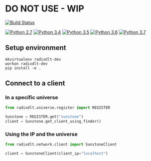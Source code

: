 # DO NOT USE - WIP

[![Build Status](https://travis-ci.org/dannywillems/radix-dlt-python.svg?branch=master)](https://travis-ci.org/dannywillems/radix-dlt-python)

[![Python 2.7](https://img.shields.io/badge/python-2.7-blue.svg)](https://www.python.org/downloads/release/python-270/)
[![Python 3.4](https://img.shields.io/badge/python-3.4-blue.svg)](https://www.python.org/downloads/release/python-340/)
[![Python 3.5](https://img.shields.io/badge/python-3.5-blue.svg)](https://www.python.org/downloads/release/python-350/)
[![Python 3.6](https://img.shields.io/badge/python-3.6-blue.svg)](https://www.python.org/downloads/release/python-360/)
[![Python 3.7](https://img.shields.io/badge/python-3.7-blue.svg)](https://www.python.org/downloads/release/python-370/)

## Setup environment

```shell
mkvirtualenv radixdlt-dev
workon radixdlt-dev
pip install -e .
```

## Connect to a client

### In a specific universe

```python
from radixdlt.universe.register import REGISTER

Sunstone = REGISTER.get("sunstone")
client = Sunstone.get_client_using_finder()
```

### Using the IP and the universe

```python
from radixdlt.network.client import SunstoneClient

client = SunstoneClient(client_ip="localhost")
```

